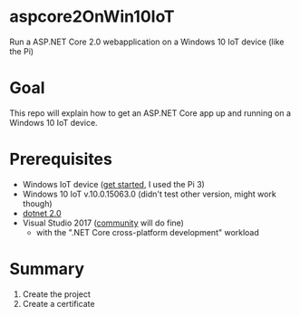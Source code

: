 # aspcore2OnWin10IoT
Run a ASP.NET Core 2.0 webapplication on a Windows 10 IoT device (like the Pi)

# Goal
This repo will explain how to get an ASP.NET Core app up and running on a Windows 10 IoT device.

# Prerequisites
 - Windows IoT device ([get started](https://developer.microsoft.com/en-us/windows/iot/getstarted), I used the Pi 3)
 - Windows 10 IoT v.10.0.15063.0 (didn't test other version, might work though)
 - [dotnet 2.0](https://www.microsoft.com/net/download/core#/sdk)
 - Visual Studio 2017 ([community](https://www.visualstudio.com/thank-you-downloading-visual-studio/?sku=Community&rel=15) will do fine)
   - with the ".NET Core cross-platform development" workload

# Summary
1. Create the project
2. Create a certificate
